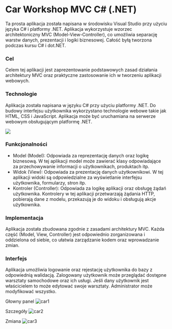 # Car Workshop MVC C# (.NET)
Ta prosta aplikacja została napisana w środowisku Visual Studio przy użyciu języka C# i platformy .NET. Aplikacja wykorzystuje wzorzec architektoniczny MVC (Model-View-Controller), co umożliwia separację warstw danych, prezentacji i logiki biznesowej. Całość byłą tworzona podczas kursu C# i dot.NET.

### Cel
Celem tej aplikacji jest zaprezentowanie podstawowych zasad działania architektury MVC oraz praktyczne zastosowanie ich w tworzeniu aplikacji webowych.

### Technologie
Aplikacja została napisana w języku C# przy użyciu platformy .NET. Do budowy interfejsu użytkownika wykorzystano technologie webowe takie jak HTML, CSS i JavaScript. Aplikacja może być uruchamiana na serwerze webowym obsługującym platformę .NET.
<p >
  <a href="https://skillicons.dev">
    <img src="https://skillicons.dev/icons?i=git,cs,visualstudio,html,css,js" />
  </a>
</p>

### Funkcjonalności
* Model (Model): Odpowiada za reprezentację danych oraz logikę biznesową. W tej aplikacji model może zawierać klasy odpowiadające za przechowywanie informacji o użytkownikach, produktach itp.
* Widok (View): Odpowiada za prezentację danych użytkownikowi. W tej aplikacji widoki są odpowiedzialne za wyświetlanie interfejsu użytkownika, formularzy, stron itp.
* Kontroler (Controller): Odpowiada za logikę aplikacji oraz obsługę żądań użytkownika. Kontrolery w tej aplikacji przetwarzają żądania HTTP, pobierają dane z modelu, przekazują je do widoku i obsługują akcje użytkownika.

### Implementacja
Aplikacja została zbudowana zgodnie z zasadami architektury MVC. Każda część (Model, View, Controller) jest odpowiednio zorganizowana i oddzielona od siebie, co ułatwia zarządzanie kodem oraz wprowadzanie zmian.

### Interfejs
Aplikacja umożliwia logowanie oraz rejestację użytkownika do bazy z odpowiednią walidacją. Zalogowany użytkownik może przeglądać dostępne warsztaty samochodowe oraz ich usługi. Jeśli dany użytkownik jest właścicielem to może edytować swoje warsztaty. Administrator może modyfikować wszystko.

Głowny panel
![car1](https://github.com/Kacpez/ML-NN-Weather-Forecast/assets/84182940/558712f6-76e9-4493-863a-9e5e5f99b209)

Szczegóły
![car2](https://github.com/Kacpez/ML-NN-Weather-Forecast/assets/84182940/a55b3a3e-396f-4722-a4a5-250a7e5d6959)

Zmiana
![car3](https://github.com/Kacpez/ML-NN-Weather-Forecast/assets/84182940/4d635d11-0e2a-479e-87cd-e94f1f62265e)

